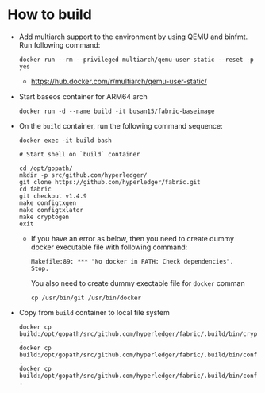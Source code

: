 # How to build

* Add multiarch support to the environment by using QEMU and binfmt. Run following command:

  ```
  docker run --rm --privileged multiarch/qemu-user-static --reset -p yes
  ```
  * https://hub.docker.com/r/multiarch/qemu-user-static/

* Start baseos container for ARM64 arch

  ```
  docker run -d --name build -it busan15/fabric-baseimage
  ```

* On the `build` container, run the following command sequence:

  ```
  docker exec -it build bash

  # Start shell on `build` container

  cd /opt/gopath/
  mkdir -p src/github.com/hyperledger/
  git clone https://github.com/hyperledger/fabric.git
  cd fabric
  git checkout v1.4.9
  make configtxgen
  make configtxlator
  make cryptogen
  exit
  ```
  
  * If you have an error as below, then you need to create dummy docker executable file with following command:

    ```
    Makefile:89: *** "No docker in PATH: Check dependencies".  Stop.
    ```
  
    You also need to create dummy exectable file for `docker` comman

    ```
    cp /usr/bin/git /usr/bin/docker
    ```
  
* Copy from `build` container to local file system

  ```
  docker cp build:/opt/gopath/src/github.com/hyperledger/fabric/.build/bin/cryptogen .
  docker cp build:/opt/gopath/src/github.com/hyperledger/fabric/.build/bin/configtxgen .
  docker cp build:/opt/gopath/src/github.com/hyperledger/fabric/.build/bin/configtxlator .
  ```

